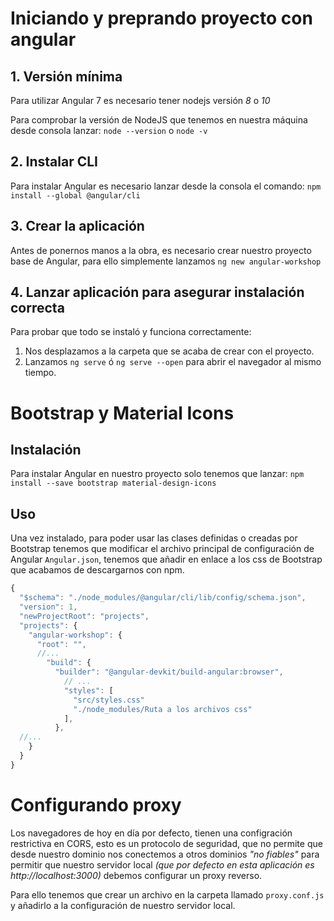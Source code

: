 # Iniciando y preprando proyecto con angular

## 1. Versión mínima
Para utilizar Angular 7 es necesario tener nodejs versión *8* o *10* 

Para comprobar la versión de NodeJS que tenemos en nuestra máquina desde consola lanzar: `node --version` o `node -v`

## 2. Instalar CLI

Para instalar Angular es necesario lanzar desde la consola el comando: 
`npm install --global @angular/cli`

## 3. Crear la aplicación
Antes de ponernos manos a la obra, es necesario crear nuestro proyecto base de Angular, para ello simplemente lanzamos `ng new angular-workshop`

## 4. Lanzar aplicación para asegurar instalación correcta
Para probar que todo se instaló y funciona correctamente:
1. Nos desplazamos a la carpeta que se acaba de crear con el proyecto.
2. Lanzamos `ng serve` ó `ng serve --open` para abrir el navegador al mismo tiempo.


# Bootstrap y Material Icons

## Instalación
Para instalar Angular en nuestro proyecto solo tenemos que lanzar: `npm install --save bootstrap material-design-icons`

## Uso
Una vez instalado, para poder usar las clases definidas o creadas por Bootstrap tenemos que modificar el archivo principal de configuración de Angular `Angular.json`, tenemos que añadir en enlace a los css de Bootstrap que acabamos de descargarnos con npm.

```javascript
{
  "$schema": "./node_modules/@angular/cli/lib/config/schema.json",
  "version": 1,
  "newProjectRoot": "projects",
  "projects": {
    "angular-workshop": {
      "root": "",
      //...
        "build": {
          "builder": "@angular-devkit/build-angular:browser",
            // ...
            "styles": [
              "src/styles.css"
              "./node_modules/Ruta a los archivos css"
            ],
          },
  //...
    }
  }
}

```

# Configurando proxy
Los navegadores de hoy en día por defecto, tienen una configración restrictiva en CORS, esto es un protocolo de seguridad, que no permite que desde nuestro dominio nos conectemos a otros dominios _"no fiables"_ para permitir que nuestro servidor local *(que por defecto en esta aplicación es http://localhost:3000)* debemos configurar un proxy reverso.

Para ello tenemos que crear un archivo en la carpeta llamado `proxy.conf.js` y añadirlo a la configuración de nuestro servidor local.


